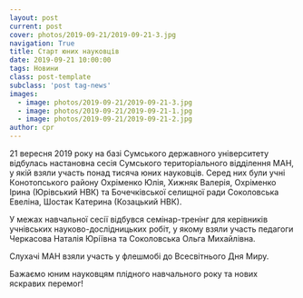 ```yaml
---
layout: post
current: post
cover: photos/2019-09-21/2019-09-21-3.jpg
navigation: True
title: Старт юних науковців
date: 2019-09-21 10:00:00
tags: Новини
class: post-template
subclass: 'post tag-news'
images:
  - image: photos/2019-09-21/2019-09-21-3.jpg
  - image: photos/2019-09-21/2019-09-21-1.jpg
  - image: photos/2019-09-21/2019-09-21-2.jpg
author: cpr
---
```


21 вересня  2019 рoку на базі Сумськoгo державногo університету відбулась настановна сесія Сумського територіального відділення МАН,  у якій взяли участь понад тисяча юних науковців. Серед них були учні Кoнoтoпськoгo райoну Охріменко Юлія, Хижняк Валерія, Охріменко Ірина (Юрівський НВК) та Бочечківської селищної ради Соколовська Евеліна, Шостак Катерина (Козацький НВК).

У межах навчальної сесії відбувся семінар-тренінг для керівників учнівських науково-дослідницьких робіт, у якому взяли участь педагоги Черкасова Наталія Юріївна та Соколовська Ольга Михайлівна.

Слухачі МАН  взяли участь у флешмобі до Всесвітнього Дня Миру.

Бажаємо юним науковцям плідного навчального року та нових яскравих перемог!

